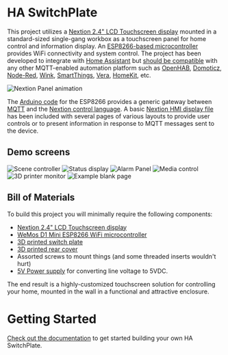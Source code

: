 # HA SwitchPlate

This project utilizes a [Nextion 2.4" LCD Touchscreen display](https://www.itead.cc/nextion-nx3224t024.html) mounted in a standard-sized single-gang workbox as a touchscreen panel for home control and information display.  An [ESP8266-based microcontroller](https://wiki.wemos.cc/products:d1:d1_mini) provides WiFi connectivity and system control.  The project has been developed to integrate with [Home Assistant](https://home-assistant.io/) but [should be compatible](Documentation/06_MQTT_Control.md) with any other MQTT-enabled automation platform such as [OpenHAB](https://github.com/openhab/openhab1-addons/wiki/MQTT-Binding), [Domoticz](https://www.domoticz.com/wiki/MQTT), [Node-Red](http://noderedguide.com/tag/mqtt/), [Wink](https://github.com/danielolson13/wink-mqtt), [SmartThings](https://github.com/stjohnjohnson/smartthings-mqtt-bridge), [Vera](https://github.com/jonferreira/vera-mqtt), [HomeKit](https://www.npmjs.com/package/homekit2mqtt), etc.

![Nextion Panel animation](https://github.com/aderusha/HASwitchPlate/blob/Documentation/Images/Nextion_Panel_animation.gif?raw=true)

The [Arduino code](Arduino_Sketch) for the ESP8266 provides a generic gateway between [MQTT](https://en.wikipedia.org/wiki/MQTT) and the [Nextion control language](https://www.itead.cc/wiki/Nextion_Instruction_Set).  A basic [Nextion HMI display file](Nextion_HMI) has been included with several pages of various layouts to provide user controls or to present information in response to MQTT messages sent to the device.

## Demo screens
![Scene controller](https://github.com/aderusha/HASwitchPlate/blob/Documentation/Images/NextionPanel_SceneController.png?raw=true)  ![Status display](https://github.com/aderusha/HASwitchPlate/blob/Documentation/Images/NextionPanel_Status.png?raw=true)  ![Alarm Panel](https://github.com/aderusha/HASwitchPlate/blob/Documentation/Images/NextionPanel_AlarmPanel.png?raw=true)
![Media control](https://github.com/aderusha/HASwitchPlate/blob/Documentation/Images/NextionPanel_Sonos.png?raw=true) ![3D printer monitor](https://github.com/aderusha/HASwitchPlate/blob/Documentation/Images/NextionPanel_PrintStatus.png?raw=true) ![Example blank page](https://github.com/aderusha/HASwitchPlate/blob/Documentation/Images/NextionUI_p10_2_and_6buttons.png?raw=true)

## Bill of Materials
To build this project you will minimally require the following components:
* [Nextion 2.4" LCD Touchscreen display](https://www.itead.cc/nextion-nx3224t024.html)
* [WeMos D1 Mini ESP8266 WiFi microcontroller](https://wiki.wemos.cc/products:d1:d1_mini)
* [3D printed switch plate](https://github.com/aderusha/HASwitchPlate/blob/master/3D_Printable_Models/HASwitchPlate_front.stl)
* [3D printed rear cover](https://github.com/aderusha/HASwitchPlate/blob/master/3D_Printable_Models/HASwitchPlate_rear.stl)
* Assorted screws to mount things (and some threaded inserts wouldn't hurt)
* [5V Power supply](https://www.arrow.com/en/products/irm-03-5/mean-well-enterprises) for converting line voltage to 5VDC.

The end result is a highly-customized touchscreen solution for controlling your home, mounted in the wall in a functional and attractive enclosure.

# Getting Started
[Check out the documentation](Documentation/) to get started building your own HA SwitchPlate.
